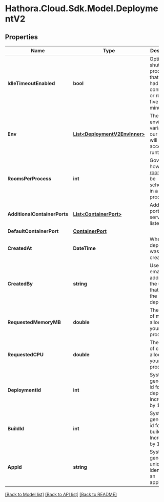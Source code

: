 # Hathora.Cloud.Sdk.Model.DeploymentV2

## Properties

Name | Type | Description | Notes
------------ | ------------- | ------------- | -------------
**IdleTimeoutEnabled** | **bool** | Option to shut down processes that have had no new connections or rooms for five minutes. | 
**Env** | [**List&lt;DeploymentV2EnvInner&gt;**](DeploymentV2EnvInner.md) | The environment variable that our process will have access to at runtime. | 
**RoomsPerProcess** | **int** | Governs how many [rooms](https://hathora.dev/docs/concepts/hathora-entities#room) can be scheduled in a process. | 
**AdditionalContainerPorts** | [**List&lt;ContainerPort&gt;**](ContainerPort.md) | Additional ports your server listens on. | 
**DefaultContainerPort** | [**ContainerPort**](ContainerPort.md) |  | 
**CreatedAt** | **DateTime** | When the deployment was created. | 
**CreatedBy** | **string** | UserId or email address for the user that created the deployment. | 
**RequestedMemoryMB** | **double** | The amount of memory allocated to your process. | 
**RequestedCPU** | **double** | The number of cores allocated to your process. | 
**DeploymentId** | **int** | System generated id for a deployment. Increments by 1. | 
**BuildId** | **int** | System generated id for a build. Increments by 1. | 
**AppId** | **string** | System generated unique identifier for an application. | 

[[Back to Model list]](../README.md#documentation-for-models) [[Back to API list]](../README.md#documentation-for-api-endpoints) [[Back to README]](../README.md)


